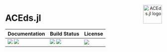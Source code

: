 <p align="right">
  <a href="https://acesuit.github.io/ACEds.jl/dev/">
    <img src="https://github.com/ACEsuit/ACEds.jl/docs/src/assets/logo.png" alt="ACEds.jl logo"
         title="ACEds.jl" align="right" height="60"/>
  </a>
</p>

# ACEds.jl

| **Documentation**                                     | **Build Status**                                |  **License**                     |
|:------------------------------------------------------|:----------------------------------------------- |:-------------------------------- |
| [![][docs-img]][docs-url] [![][ddocs-img]][ddocs-url] | [![][ci-img]][ci-url] [![][ccov-img]][ccov-url] | [![][license-img]][license-url]  |

[ddocs-img]: https://img.shields.io/badge/docs-dev-blue.svg
[ddocs-url]: https://acesuit.github.io/ACEds.jl/dev/

[docs-img]: https://img.shields.io/badge/docs-stable-blue.svg
[docs-url]: https://acesuit.github.io/ACEds.jl/stable/

[ci-img]: https://github.com/ACEsuit/ACEds.jl/actions/workflows/Tests.yml/badge.svg
[ci-url]: https://github.com/ACEsuit/ACEds.jl/actions/workflows/CI.yml

[ccov-img]: https://codecov.io/gh/ACEsuit/ACEds.jl/branch/main/graph/badge.svg
[ccov-url]: https://codecov.io/gh/ACEsuit/ACEds.jl

[license-img]: https://img.shields.io/github/license/ACEsuit/ACEds.jl
[license-url]: https://github.com/ACEsuit/ACEds.jl/blob/main/LICENSE

